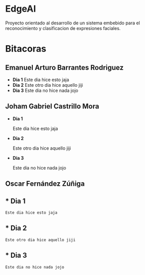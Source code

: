 # **EdgeAI**
Proyecto orientado al desarrollo de un sistema embebido para el reconocimiento y clasificacion de expresiones faciales.

# **Bitacoras**

## **Emanuel Arturo Barrantes Rodriguez**
* **Dia 1**
    Este dia hice esto jaja
* **Dia 2**
    Este otro dia hice aquello jiji
* **Dia 3**
    Este dia no hice nada jojo

## **Joham Gabriel Castrillo Mora**
* **Dia 1**
  
    Este dia hice esto jaja
* **Dia 2**
  
    Este otro dia hice aquello jiji
* **Dia 3**
  
    Este dia no hice nada jojo

## **Oscar Fernández Zúñiga**
## * **Dia 1**
    Este dia hice esto jaja
## * **Dia 2**
    Este otro dia hice aquello jiji
## * **Dia 3**
    Este dia no hice nada jojo
